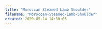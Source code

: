 ```yaml
---
title: "Moroccan Steamed Lamb Shoulder"
filename: "Moroccan-Steamed-Lamb-Shoulder"
created: 2020-05-14 14:30:03
---
```

